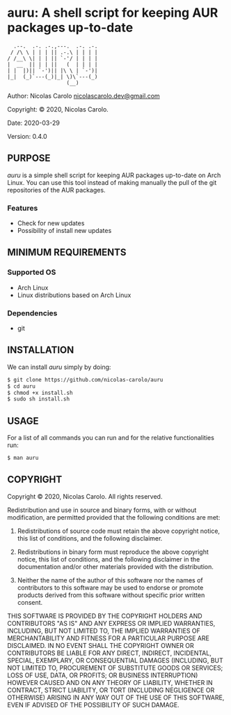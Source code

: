 # auru: A shell script for keeping AUR packages up-to-date
```
  .--.  .-. .-.,---.  .-. .-. 
 / /\ \ | | | || .-.\ | | | | 
/ /__\ \| | | || `-'/ | | | | 
|  __  || | | ||   (  | | | | 
| |  |)|| `-')|| |\ \ | `-')| 
|_|  (_)`---(_)|_| \)\`---(_) 
                   (__)       
```

Author: Nicolas Carolo <nicolascarolo.dev@gmail.com>

Copyright: © 2020, Nicolas Carolo.

Date: 2020-03-29

Version: 0.4.0


## PURPOSE

_auru_ is a simple shell script for keeping AUR packages up-to-date on Arch Linux. You can use this tool instead of making manually the pull of the git repositories of the AUR packages.

### Features

* Check for new updates
* Possibility of install new updates

## MINIMUM REQUIREMENTS

### Supported OS

* Arch Linux
* Linux distributions based on Arch Linux

### Dependencies

* git

## INSTALLATION

We can install _auru_ simply by doing:
```sh
$ git clone https://github.com/nicolas-carolo/auru
$ cd auru
$ chmod +x install.sh
$ sudo sh install.sh
```

## USAGE

For a list of all commands you can run and for the relative functionalities run:

```sh
$ man auru
```


## COPYRIGHT

Copyright © 2020, Nicolas Carolo.
All rights reserved.

Redistribution and use in source and binary forms, with or without
modification, are permitted provided that the following conditions are
met:

1. Redistributions of source code must retain the above copyright
   notice, this list of conditions, and the following disclaimer.

2. Redistributions in binary form must reproduce the above copyright
   notice, this list of conditions, and the following disclaimer in the
   documentation and/or other materials provided with the distribution.

3. Neither the name of the author of this software nor the names of
   contributors to this software may be used to endorse or promote
   products derived from this software without specific prior written
   consent.

THIS SOFTWARE IS PROVIDED BY THE COPYRIGHT HOLDERS AND CONTRIBUTORS
"AS IS" AND ANY EXPRESS OR IMPLIED WARRANTIES, INCLUDING, BUT NOT
LIMITED TO, THE IMPLIED WARRANTIES OF MERCHANTABILITY AND FITNESS FOR
A PARTICULAR PURPOSE ARE DISCLAIMED.  IN NO EVENT SHALL THE COPYRIGHT
OWNER OR CONTRIBUTORS BE LIABLE FOR ANY DIRECT, INDIRECT, INCIDENTAL,
SPECIAL, EXEMPLARY, OR CONSEQUENTIAL DAMAGES (INCLUDING, BUT NOT
LIMITED TO, PROCUREMENT OF SUBSTITUTE GOODS OR SERVICES; LOSS OF USE,
DATA, OR PROFITS; OR BUSINESS INTERRUPTION) HOWEVER CAUSED AND ON ANY
THEORY OF LIABILITY, WHETHER IN CONTRACT, STRICT LIABILITY, OR TORT
(INCLUDING NEGLIGENCE OR OTHERWISE) ARISING IN ANY WAY OUT OF THE USE
OF THIS SOFTWARE, EVEN IF ADVISED OF THE POSSIBILITY OF SUCH DAMAGE.
